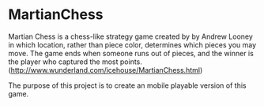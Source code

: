 # MartianChess
Martian Chess is a chess-like strategy game created by by Andrew Looney in which location, rather than
piece color, determines which pieces you may move. The game ends when someone runs out of pieces, and
the winner is the player who captured the most points. (http://www.wunderland.com/icehouse/MartianChess.html)

The purpose of this project is to create an mobile playable version of this game.
